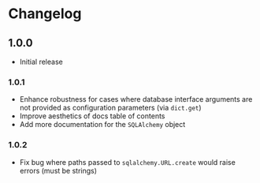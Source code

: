# Changelog


## 1.0.0

- Initial release

### 1.0.1

- Enhance robustness for cases where database interface arguments are not provided as configuration parameters (via `dict.get`)
- Improve aesthetics of docs table of contents
- Add more documentation for the `SQLAlchemy` object

### 1.0.2

- Fix bug where paths passed to `sqlalchemy.URL.create` would raise errors (must be strings)
